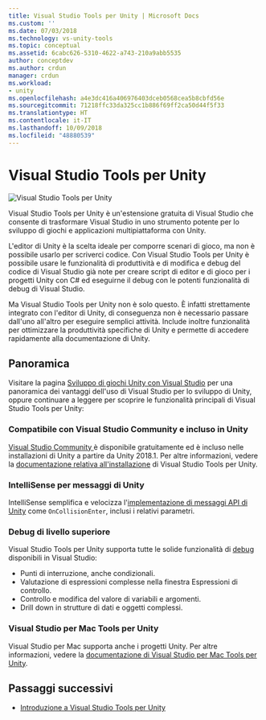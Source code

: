 ```yaml
---
title: Visual Studio Tools per Unity | Microsoft Docs
ms.custom: ''
ms.date: 07/03/2018
ms.technology: vs-unity-tools
ms.topic: conceptual
ms.assetid: 6cabc626-5310-4622-a743-210a9abb5535
author: conceptdev
ms.author: crdun
manager: crdun
ms.workload:
- unity
ms.openlocfilehash: a4e3dc416a406976403dceb0568cea5b8cbfd56e
ms.sourcegitcommit: 71218ffc33da325cc1b886f69ff2ca50d44f5f33
ms.translationtype: HT
ms.contentlocale: it-IT
ms.lasthandoff: 10/09/2018
ms.locfileid: "48880539"
---
```

# <a name="visual-studio-tools-for-unity"></a>Visual Studio Tools per Unity

![Visual Studio Tools per Unity](media/vstu_header.png)

Visual Studio Tools per Unity è un'estensione gratuita di Visual Studio che consente di trasformare Visual Studio in uno strumento potente per lo sviluppo di giochi e applicazioni multipiattaforma con Unity.

L'editor di Unity è la scelta ideale per comporre scenari di gioco, ma non è possibile usarlo per scriverci codice. Con Visual Studio Tools per Unity è possibile usare le funzionalità di produttività e di modifica e debug del codice di Visual Studio già note per creare script di editor e di gioco per i progetti Unity con C# ed eseguirne il debug con le potenti funzionalità di debug di Visual Studio.

Ma Visual Studio Tools per Unity non è solo questo. È infatti strettamente integrato con l'editor di Unity, di conseguenza non è necessario passare dall'uno all'altro per eseguire semplici attività. Include inoltre funzionalità per ottimizzare la produttività specifiche di Unity e permette di accedere rapidamente alla documentazione di Unity.

## <a name="overview"></a>Panoramica

Visitare la pagina [Sviluppo di giochi Unity con Visual Studio](https://visualstudio.microsoft.com/vs/unity-tools/) per una panoramica dei vantaggi dell'uso di Visual Studio per lo sviluppo di Unity, oppure continuare a leggere per scoprire le funzionalità principali di Visual Studio Tools per Unity:

### <a name="compatible-with-visual-studio-community-and-bundled-with-unity"></a>Compatibile con Visual Studio Community e incluso in Unity

[Visual Studio Community ](https://visualstudio.microsoft.com/) è disponibile gratuitamente ed è incluso nelle installazioni di Unity a partire da Unity 2018.1. Per altre informazioni, vedere la [documentazione relativa all'installazione](getting-started-with-visual-studio-tools-for-unity.md) di Visual Studio Tools per Unity.

### <a name="intellisense-for-unity-messages"></a>IntelliSense per messaggi di Unity

IntelliSense semplifica e velocizza l'[implementazione di messaggi API di Unity](using-visual-studio-tools-for-unity.md#intellisense-for-unity-api-messages) come `OnCollisionEnter`, inclusi i relativi parametri.

### <a name="superior-debugging"></a>Debug di livello superiore

Visual Studio Tools per Unity supporta tutte le solide funzionalità di [debug](using-visual-studio-tools-for-unity.md#unity-debugging) disponibili in Visual Studio:

* Punti di interruzione, anche condizionali.
* Valutazione di espressioni complesse nella finestra Espressioni di controllo.
* Controllo e modifica del valore di variabili e argomenti.
* Drill down in strutture di dati e oggetti complessi.

### <a name="visual-studio-for-mac-tools-for-unity"></a>Visual Studio per Mac Tools per Unity

Visual Studio per Mac supporta anche i progetti Unity. Per altre informazioni, vedere la [documentazione di Visual Studio per Mac Tools per Unity](/visualstudio/mac/unity-tools).

## <a name="next-steps"></a>Passaggi successivi

* [Introduzione a Visual Studio Tools per Unity](getting-started-with-visual-studio-tools-for-unity.md)